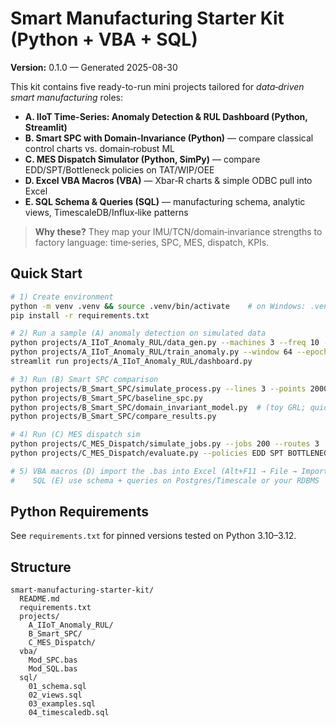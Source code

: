 # Smart Manufacturing Starter Kit (Python + VBA + SQL)
**Version:** 0.1.0 — Generated 2025-08-30

This kit contains five ready-to-run mini projects tailored for *data‑driven smart manufacturing* roles:

- **A. IIoT Time-Series: Anomaly Detection & RUL Dashboard (Python, Streamlit)**
- **B. Smart SPC with Domain-Invariance (Python)** — compare classical control charts vs. domain‑robust ML
- **C. MES Dispatch Simulator (Python, SimPy)** — compare EDD/SPT/Bottleneck policies on TAT/WIP/OEE
- **D. Excel VBA Macros (VBA)** — Xbar‑R charts & simple ODBC pull into Excel
- **E. SQL Schema & Queries (SQL)** — manufacturing schema, analytic views, TimescaleDB/Influx‑like patterns

> **Why these?** They map your IMU/TCN/domain‑invariance strengths to factory language: time‑series, SPC, MES, dispatch, KPIs.

## Quick Start
```bash
# 1) Create environment
python -m venv .venv && source .venv/bin/activate    # on Windows: .venv\Scripts\activate
pip install -r requirements.txt

# 2) Run a sample (A) anomaly detection on simulated data
python projects/A_IIoT_Anomaly_RUL/data_gen.py --machines 3 --freq 10 --seconds 300
python projects/A_IIoT_Anomaly_RUL/train_anomaly.py --window 64 --epochs 3
streamlit run projects/A_IIoT_Anomaly_RUL/dashboard.py

# 3) Run (B) Smart SPC comparison
python projects/B_Smart_SPC/simulate_process.py --lines 3 --points 2000
python projects/B_Smart_SPC/baseline_spc.py
python projects/B_Smart_SPC/domain_invariant_model.py  # (toy GRL; quick demo)
python projects/B_Smart_SPC/compare_results.py

# 4) Run (C) MES dispatch sim
python projects/C_MES_Dispatch/simulate_jobs.py --jobs 200 --routes 3
python projects/C_MES_Dispatch/evaluate.py --policies EDD SPT BOTTLENECK FIFO

# 5) VBA macros (D) import the .bas into Excel (Alt+F11 → File → Import)
#    SQL (E) use schema + queries on Postgres/Timescale or your RDBMS
```

## Python Requirements
See `requirements.txt` for pinned versions tested on Python 3.10–3.12.

## Structure
```
smart-manufacturing-starter-kit/
  README.md
  requirements.txt
  projects/
    A_IIoT_Anomaly_RUL/
    B_Smart_SPC/
    C_MES_Dispatch/
  vba/
    Mod_SPC.bas
    Mod_SQL.bas
  sql/
    01_schema.sql
    02_views.sql
    03_examples.sql
    04_timescaledb.sql
```
